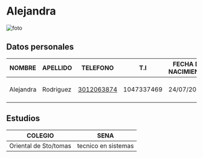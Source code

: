 # Alejandra

![foto](https://avatars.githubusercontent.com/u/126476527?s=400&u=aefa78308e2034339b7a5f594363f0773e880462&v=4)
## Datos personales 
|NOMBRE|APELLIDO|TELEFONO| T.I|FECHA DE NACIMIENTO|CORREO ELECTRONICO|DIRECCION|USUARIO GIT HUB|
|------|---------|--------|----|------------------|------------------|---------|---------------|
| Alejandra|Rodriguez|[3012063874](3012063874)| 1047337469|24/07/2006|[ar7571460@gmail.com](mailto:ar7571460@gmail.com)|STO/TOMAS CAMINO REAL CRA8D#13B51|ALEJANDRA2006|

## Estudios
|COLEGIO|SENA|
|-------|---------------------------|
|Oriental de Sto/tomas|tecnico en sistemas|

